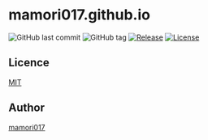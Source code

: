 # mamori017.github.io

![GitHub last commit](https://img.shields.io/github/last-commit/mamori017/mamori017.github.io.svg)
![GitHub tag](https://img.shields.io/github/tag/mamori017/mamori017.github.io.svg)
[![Release](https://img.shields.io/github/release/mamori017/mamori017.github.io.svg)](https://github.com/mamori017/mamori017.github.io/releases/latest)
[![License](https://img.shields.io/github/license/mamori017/mamori017.github.io.svg)](https://github.com/mamori017/mamori017.github.io/blob/master/LICENSE)

## Licence

[MIT](https://github.com/mamori017/mamori017.github.io/blob/master/LICENSE)

## Author

[mamori017](https://github.com/mamori017)
